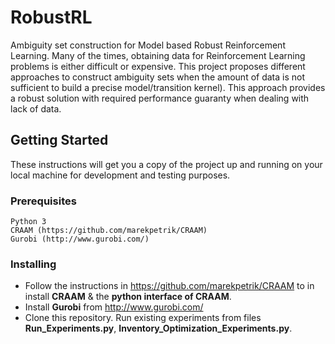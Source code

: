 # RobustRL

Ambiguity set construction for Model based Robust Reinforcement Learning. Many of the times, obtaining data for Reinforcement Learning problems is either difficult or expensive. This project proposes different approaches to construct ambiguity sets when the amount of data is not sufficient to build a precise model/transition kernel). This approach provides a robust solution with required performance guaranty when dealing with lack of data.

## Getting Started

These instructions will get you a copy of the project up and running on your local machine for development and testing purposes.

### Prerequisites

```
Python 3
CRAAM (https://github.com/marekpetrik/CRAAM)
Gurobi (http://www.gurobi.com/)
```

### Installing


- Follow the instructions in https://github.com/marekpetrik/CRAAM to in install **CRAAM** & the **python interface of CRAAM**.
- Install **Gurobi** from http://www.gurobi.com/
- Clone this repository. Run existing experiments from files **Run_Experiments.py**, **Inventory_Optimization_Experiments.py**.


<!---
A step by step series of examples that tell you have to get a development env running

Say what the step will be

```
Give the example
```

And repeat

```
until finished
```

End with an example of getting some data out of the system or using it for a little demo

## Running the tests

Explain how to run the automated tests for this system

### Break down into end to end tests

Explain what these tests test and why

```
Give an example
```

### And coding style tests

Explain what these tests test and why

```
Give an example
```

## Deployment

Add additional notes about how to deploy this on a live system

## Built With

* [Dropwizard](http://www.dropwizard.io/1.0.2/docs/) - The web framework used
* [Maven](https://maven.apache.org/) - Dependency Management
* [ROME](https://rometools.github.io/rome/) - Used to generate RSS Feeds

## Contributing

Please read [CONTRIBUTING.md](https://gist.github.com/PurpleBooth/b24679402957c63ec426) for details on our code of conduct, and the process for submitting pull requests to us.

## Versioning

We use [SemVer](http://semver.org/) for versioning. For the versions available, see the [tags on this repository](https://github.com/your/project/tags). 

## Authors

* **Billie Thompson** - *Initial work* - [PurpleBooth](https://github.com/PurpleBooth)

See also the list of [contributors](https://github.com/your/project/contributors) who participated in this project.

## License

This project is licensed under the MIT License - see the [LICENSE.md](LICENSE.md) file for details

## Acknowledgments

* Hat tip to anyone who's code was used
* Inspiration
* etc
--->

